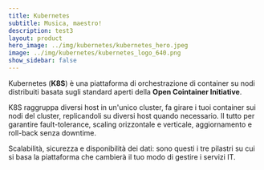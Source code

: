 ```yaml
---
title: Kubernetes
subtitle: Musica, maestro!
description: test3
layout: product
hero_image: ../img/kubernetes/kubernetes_hero.jpeg
image: ../img/kubernetes/kubernetes_logo_640.png
show_sidebar: false
---
```

Kubernetes (**K8S**) è una piattaforma di orchestrazione di container su nodi distribuiti basata sugli standard aperti della **Open Cointainer Initiative**.

K8S raggruppa diversi host in un'unico cluster, fa girare i tuoi container sui nodi del cluster, replicandoli su diversi host quando necessario. Il tutto per garantire fault-tolerance, scaling orizzontale e verticale, aggiornamento e roll-back senza downtime.

Scalabilità, sicurezza e disponibilità dei dati: sono questi i tre pilastri su cui si basa la piattaforma che cambierà il tuo modo di gestire i servizi IT.
